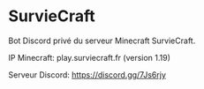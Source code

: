 # SurvieCraft

Bot Discord privé du serveur Minecraft SurvieCraft.

IP Minecraft: play.surviecraft.fr (version 1.19)

Serveur Discord: https://discord.gg/7Js6rjy
